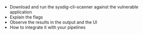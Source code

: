 * Download and run the sysdig-cli-scanner against the vulnerable application
* Explain the flags
* Observe the results in the output and the UI
* How to integrate it with your pipelines